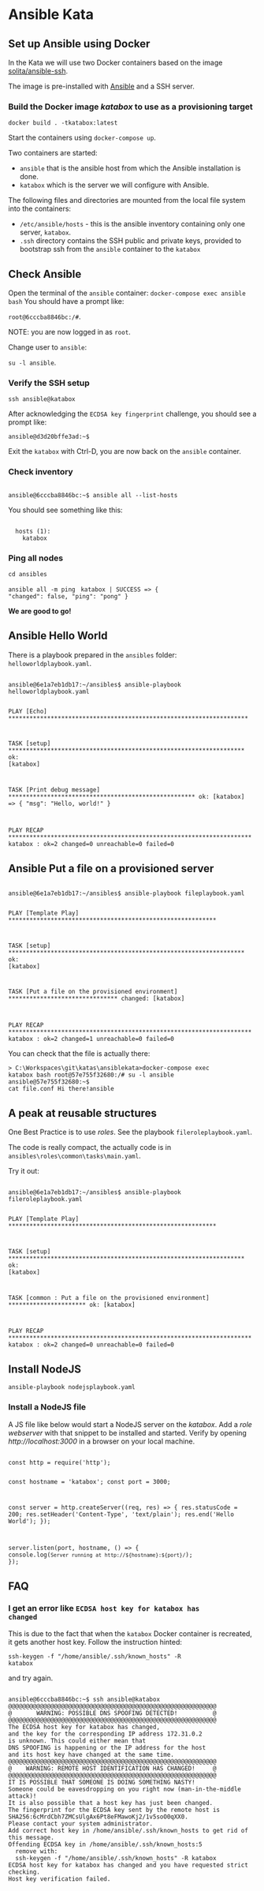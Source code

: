 # Ansible Kata

## Set up Ansible using Docker
In the Kata we will use two Docker containers based on the image [solita/ansible-ssh](https://hub.docker.com/r/solita/ansible-ssh).

The image is pre-installed with [Ansible](https://docs.ansible.com/) and a SSH server.

### Build the Docker image *katabox* to use as a provisioning target
<code>docker build . -tkatabox:latest</code>

Start the containers using <code>docker-compose up</code>.

Two containers are started:
- <code>ansible</code> that is the ansible host from which the Ansible installation is done.
- <code>katabox</code> which is the server we will configure with Ansible.

The following files and directories are mounted from the local file system into the containers:
- <code>/etc/ansible/hosts</code> - this is the ansible inventory containing only one server, <code>katabox</code>.
- <code>.ssh</code> directory contains the SSH public and private keys, provided to bootstrap ssh from the <code>ansible</code> container to the <code>katabox</code>

## Check Ansible
Open the terminal of the <code>ansible</code> container:
<code>docker-compose exec ansible bash</code>
You should have a prompt like:

<code>root@6cccba8846bc:/#</code>.

NOTE: you are now logged in as <code>root</code>. 

Change user to <code>ansible</code>:

<code>su -l ansible</code>.

### Verify the SSH setup
<code>ssh ansible@katabox</code>

After acknowledging the <code>ECDSA key fingerprint</code> challenge, you should see a prompt like:

<code>ansible@d3d20bffe3ad:~$</code>

Exit the <code>katabox</code> with Ctrl-D, you are now back on the <code>ansible</code> container.

### Check inventory
<code>
ansible@6cccba8846bc:~$ ansible all --list-hosts
</code>

You should see something like this:

<code>
  hosts (1):
    katabox
</code>

### Ping all nodes
<code>cd ansibles</code>

<code>ansible all -m ping</code>
<code>
katabox | SUCCESS => {
    "changed": false,
    "ping": "pong"
}
</code>

**We are good to go!**

## Ansible Hello World
There is a playbook prepared in the <code>ansibles</code> folder: <code>helloworldplaybook.yaml</code>.

<code>
ansible@6e1a7eb1db17:~/ansibles$ ansible-playbook helloworldplaybook.yaml

PLAY [Echo] ********************************************************************

TASK [setup] *******************************************************************
ok: [katabox]

TASK [Print debug message] *****************************************************
ok: [katabox] => {
    "msg": "Hello, world!"
}

PLAY RECAP *********************************************************************
katabox                    : ok=2    changed=0    unreachable=0    failed=0
</code>

## Ansible Put a file on a provisioned server
<code>
ansible@6e1a7eb1db17:~/ansibles$ ansible-playbook fileplaybook.yaml

PLAY [Template Play] ***********************************************************

TASK [setup] *******************************************************************
ok: [katabox]

TASK [Put a file on the provisioned environment] *******************************
changed: [katabox]

PLAY RECAP *********************************************************************
katabox                    : ok=2    changed=1    unreachable=0    failed=0
</code>

You can check that the file is actually there:

<code>>
C:\Workspaces\git\katas\ansiblekata>docker-compose exec katabox bash
root@57e755f32680:/# su -l ansible
ansible@57e755f32680:~$ cat file.conf
Hi there!ansible
</code>

## A peak at reusable structures
One Best Practice is to use *roles*. See the playbook <code>fileroleplaybook.yaml</code>.

The code is really compact, the actually code is in <code>ansibles\roles\common\tasks\main.yaml</code>.

Try it out:

<code>
ansible@6e1a7eb1db17:~/ansibles$ ansible-playbook fileroleplaybook.yaml

PLAY [Template Play] ***********************************************************

TASK [setup] *******************************************************************
ok: [katabox]

TASK [common : Put a file on the provisioned environment] **********************
ok: [katabox]

PLAY RECAP *********************************************************************
katabox                    : ok=2    changed=0    unreachable=0    failed=0
</code>

## Install NodeJS
<code>ansible-playbook nodejsplaybook.yaml</code>

### Install a NodeJS file
A JS file like below would start a NodeJS server on the *katabox*.
Add a *role* *webserver* with that snippet to be installed and started.
Verify by opening *http://localhost:3000* in a browser on your local machine.

<code>
const http = require('http');

const hostname = 'katabox';
const port = 3000;

const server = http.createServer((req, res) => {
  res.statusCode = 200;
  res.setHeader('Content-Type', 'text/plain');
  res.end('Hello World');
});

server.listen(port, hostname, () => {
  console.log(`Server running at http://${hostname}:${port}/`);
});
</code>

## FAQ
### I get an error like <code>ECDSA host key for katabox has changed</code>
This is due to the fact that when the <code>katabox</code> Docker container is recreated, it gets another host key. Follow the instruction hinted:

<code>ssh-keygen -f "/home/ansible/.ssh/known_hosts" -R katabox</code>

and try again.

<code>
ansible@6cccba8846bc:~$ ssh ansible@katabox
@@@@@@@@@@@@@@@@@@@@@@@@@@@@@@@@@@@@@@@@@@@@@@@@@@@@@@@@@@@
@       WARNING: POSSIBLE DNS SPOOFING DETECTED!          @
@@@@@@@@@@@@@@@@@@@@@@@@@@@@@@@@@@@@@@@@@@@@@@@@@@@@@@@@@@@
The ECDSA host key for katabox has changed,
and the key for the corresponding IP address 172.31.0.2
is unknown. This could either mean that
DNS SPOOFING is happening or the IP address for the host
and its host key have changed at the same time.
@@@@@@@@@@@@@@@@@@@@@@@@@@@@@@@@@@@@@@@@@@@@@@@@@@@@@@@@@@@
@    WARNING: REMOTE HOST IDENTIFICATION HAS CHANGED!     @
@@@@@@@@@@@@@@@@@@@@@@@@@@@@@@@@@@@@@@@@@@@@@@@@@@@@@@@@@@@
IT IS POSSIBLE THAT SOMEONE IS DOING SOMETHING NASTY!
Someone could be eavesdropping on you right now (man-in-the-middle attack)!
It is also possible that a host key has just been changed.
The fingerprint for the ECDSA key sent by the remote host is
SHA256:6cMrdCbh7ZMCsUlgAx6Pt8eFMawoKj2/1v5soO0qXX0.
Please contact your system administrator.
Add correct host key in /home/ansible/.ssh/known_hosts to get rid of this message.
Offending ECDSA key in /home/ansible/.ssh/known_hosts:5
  remove with:
  ssh-keygen -f "/home/ansible/.ssh/known_hosts" -R katabox
ECDSA host key for katabox has changed and you have requested strict checking.
Host key verification failed.
</code>

